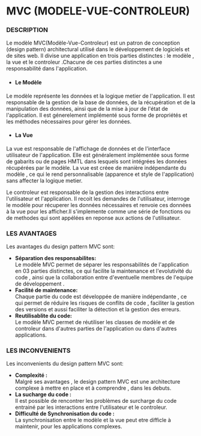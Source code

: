 # MVC (MODELE-VUE-CONTROLEUR)

### DESCRIPTION 
 Le modèle MVC(Modèle-Vue-Controleur) est un patron de conception (design pattern) architectural utilisé dans le développement de logiciels et de sites web.
 Il divise une application en trois parties distinctes : le modèle , la vue et le controleur .Chacune de ces parties distinctes a une responsabilité dans l'application.  

- #### Le Modèle
Le  modèle représente les données et la logique metier de l'application. Il est responsable de la gestion de la base de données, de la récupération et de la manipulation des données, ainsi que de la mise à jour de l'état de l'application. Il est génerelement implémenté sous forme de propriétés et les méthodes nécessaires pour gérer les données.  

- #### La Vue  
La vue est responsable de l'affichage de données et de l'interface utilisateur de l'application. Elle est généralement implémentée sous forme de gabarits ou de pages HMTL dans lesquels sont intégrées les données récupérées par le modèle.
 La vue est créee de manière indépendante du modèle , ce qui le rend personnalisable (apparence et style de l'application) sans affecter la logique metier.  
  
Le controleur est responsable de la gestion des interactions entre l'utilisateur et l'application. Il recoit les demandes de l'utilisateur, interroge le modèle pour récuperer les données nécessaires et renvoie ces données à la vue pour les afficher.Il s'implemente comme une série de fonctions ou de methodes qui sont appélées en reponse aux actions de l'utilisateur.  


### LES AVANTAGES  

Les avantages du design pattern MVC sont:

- **Séparation des responsabilites:**  
Le modèle MVC permet de séparer les responsabilités de l'application en 03 parties distinctes, ce qui facilite la maintenance et l'evolutivité du code , ainsi que la collaboration entre d'eventuelle membres de l'equipe de développement .
- **Facilité de maintenance:**  
Chaque partie du code est développée de manière indépendante , ce qui permet de réduire les risques de conflits de code , faciliter la gestion des versions et aussi faciliter la détection et la gestion des erreurs.
-  **Reutilisablite du code:**  
Le modèle MVC permet de réutiliser les classes de modèle et de controleur dans d'autres parties de l'application ou dans d'autres applications.



### LES INCONVENIENTS

Les inconvenients du design pattern MVC sont:

- **Complexité :**  
 Malgré ses avantages , le design pattern MVC est une architecture complexe à mettre en place et à comprendre , dans les debuts.
- **La sucharge du code :**   
Il est possible de rencontrer les problèmes de surcharge du code entrainé par les interactions entre l'utilisateur et le controleur.
- **Difficulté de Synchronisation du code :**  
La synchronisation entre le modèle et la vue peut etre difficle à maintenir, pour les applications complexes.